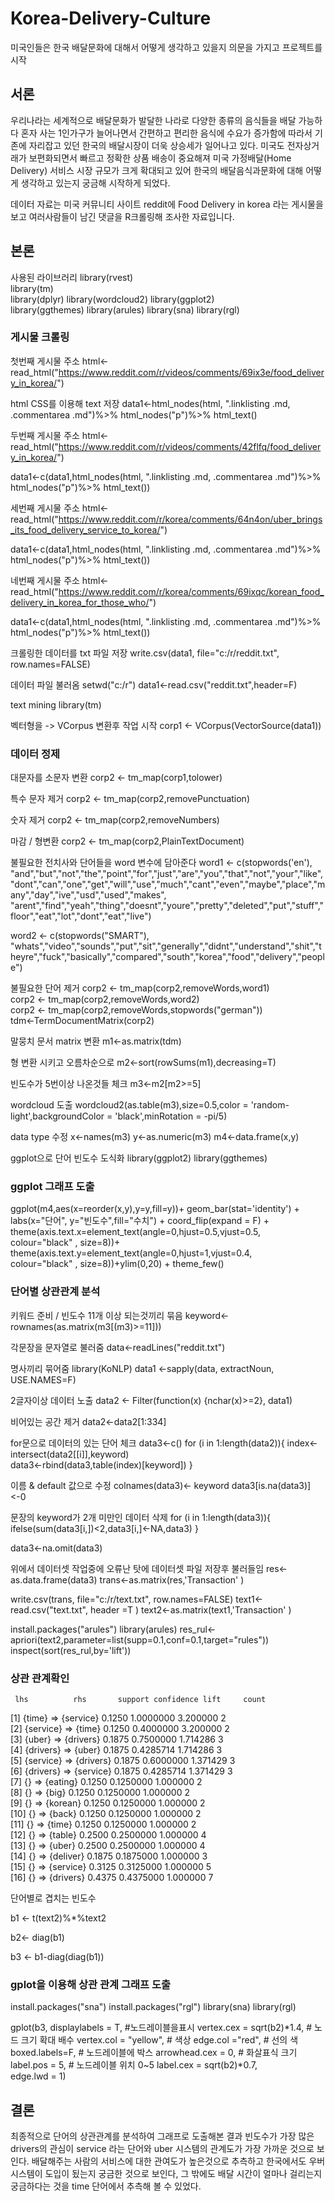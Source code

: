 # Korea-Delivery-Culture
미국인들은 한국 배달문화에 대해서 어떻게 생각하고 있을지 의문을 가지고 프로젝트를 시작

## 서론
우리나라는 세계적으로 배달문화가 발달한 나라로 다양한 종류의 음식들을 배달 가능하다
혼자 사는 1인가구가 늘어나면서 간편하고 편리한 음식에 수요가 증가함에 따라서 
기존에 자리잡고 있던 한국의 배달시장이 더욱 상승세가 일어나고 있다.
미국도 전자상거래가 보편화되면서 빠르고 정확한 상품 배송이 중요해져 
미국 가정배달(Home Delivery) 서비스 시장 규모가 크게 확대되고 있어 
한국의 배달음식과문화에 대해 어떻게 생각하고 있는지 궁금해 시작하게 되었다.

데이터 자료는 미국 커뮤니티 사이트 reddit에 Food Delivery in korea 라는 게시물을 보고 여러사람들이 남긴 댓글을 R크롤링해 조사한 자료입니다.

## 본론

사용된 라이브러리
    library(rvest)          
    library(tm)          
    library(dplyr)
    library(wordcloud2)
    library(ggplot2)  
    library(ggthemes) 
    library(arules)
    library(sna)
    library(rgl)


### 게시물 크롤링

첫번째 게시물 주소
html<-read_html("https://www.reddit.com/r/videos/comments/69ix3e/food_delivery_in_korea/")

html CSS를 이용해 text 저장
data1<-html_nodes(html, ".linklisting .md, .commentarea .md")%>%
      html_nodes("p")%>%
      html_text()

두번째 게시물 주소
html<-read_html("https://www.reddit.com/r/videos/comments/42flfq/food_delivery_in_korea/")

data1<-c(data1,html_nodes(html, ".linklisting .md, .commentarea .md")%>%
        html_nodes("p")%>%
        html_text())

세번째 게시물 주소
html<-read_html("https://www.reddit.com/r/korea/comments/64n4on/uber_brings_its_food_delivery_service_to_korea/")

data1<-c(data1,html_nodes(html, ".linklisting .md, .commentarea .md")%>%
        html_nodes("p")%>%
        html_text())

네번째 게시물 주소
html<-read_html("https://www.reddit.com/r/korea/comments/69ixqc/korean_food_delivery_in_korea_for_those_who/")

data1<-c(data1,html_nodes(html, ".linklisting .md, .commentarea .md")%>%
        html_nodes("p")%>%
        html_text())



크롤링한 데이터를 txt 파일 저장
write.csv(data1, file="c:/r/reddit.txt", row.names=FALSE)


데이터 파일 불러옴
setwd("c:/r")
data1<-read.csv("reddit.txt",header=F)



text mining
library(tm)

벡터형을 -> VCorpus 변환후 작업 시작
corp1 <- VCorpus(VectorSource(data1))  


### 데이터 정제

대문자를 소문자 변환
corp2 <- tm_map(corp1,tolower)

특수 문자 제거
corp2 <- tm_map(corp2,removePunctuation) 

숫자 제거
corp2 <- tm_map(corp2,removeNumbers)

마감 / 형변환
corp2 <- tm_map(corp2,PlainTextDocument)


불필요한 전치사와 단어들을 word 변수에 담아준다
word1 <- c(stopwords('en'), "and","but","not","the","point","for","just","are","you","that","not","your","like",
"dont","can","one","get","will","use","much","cant","even","maybe","place","many","day","ive","usd","used","makes",
"arent","find","yeah","thing","doesnt","youre","pretty","deleted","put","stuff","floor","eat","lot","dont","eat","live")

word2 <- c(stopwords("SMART"),
"whats","video","sounds","put","sit","generally","didnt","understand","shit","theyre","fuck","basically","compared","south","korea","food","delivery","people")
          
불필요한 단어 제거
corp2 <- tm_map(corp2,removeWords,word1)      
corp2 <- tm_map(corp2,removeWords,word2)     
corp2 <- tm_map(corp2,removeWords,stopwords("german"))     
tdm<-TermDocumentMatrix(corp2)

말뭉치 문서 matrix 변환
m1<-as.matrix(tdm)

형 변환 시키고 오름차순으로
m2<-sort(rowSums(m1),decreasing=T)

빈도수가 5번이상 나온것들 체크
m3<-m2[m2>=5]


wordcloud 도출
wordcloud2(as.table(m3),size=0.5,color = 'random-light',backgroundColor = 'black',minRotation = -pi/5)




data type 수정
x<-names(m3)
y<-as.numeric(m3)
m4<-data.frame(x,y)


ggplot으로 단어 빈도수 도식화
library(ggplot2)
library(ggthemes)


### ggplot 그래프 도출

ggplot(m4,aes(x=reorder(x,y),y=y,fill=y))+
    geom_bar(stat='identity') +
    labs(x="단어", y="빈도수",fill="수치") + coord_flip(expand = F) +
    theme(axis.text.x=element_text(angle=0,hjust=0.5,vjust=0.5,               
                                   colour="black" , size=8))+
    theme(axis.text.y=element_text(angle=0,hjust=1,vjust=0.4,               
                                   colour="black" , size=8))+ylim(0,20) + theme_few()


### 단어별 상관관계 분석

키워드 준비 / 빈도수 11개 이상 되는것끼리 묶음
keyword<-rownames(as.matrix(m3[(m3)>=11]))

각문장을 문자열로 불러줌
data<-readLines("reddit.txt")

명사끼리 묶어줌
library(KoNLP)
data1 <-sapply(data, extractNoun, USE.NAMES=F)

2글자이상 데이터 노출
data2 <- Filter(function(x) {nchar(x)>=2}, data1)

비어있는 공간 제거
data2<-data2[1:334]

for문으로 데이터의 있는 단어 체크
data3<-c()
for (i in 1:length(data2)){
    index<-intersect(data2[[i]],keyword)               
    data3<-rbind(data3,table(index)[keyword])
}

이름 & default 값으로 수정
colnames(data3)<- keyword
data3[is.na(data3)]<-0

문장의 keyword가 2개 미만인 데이터 삭제 
for (i in 1:length(data3)){
ifelse(sum(data3[i,])<2,data3[i,]<-NA,data3)
}

data3<-na.omit(data3)

 
위에서 데이터셋 작업중에 오류난 탓에 데이터셋 파일 저장후 불러들임
res<-as.data.frame(data3)
trans<-as.matrix(res,'Transaction' )


write.csv(trans, file="c:/r/text.txt", row.names=FALSE)
text1<-read.csv("text.txt", header =T )
text2<-as.matrix(text1,'Transaction' )


install.packages("arules")
library(arules)
res_rul<-apriori(text2,parameter=list(supp=0.1,conf=0.1,target="rules"))
inspect(sort(res_rul,by='lift'))


### 상관 관계확인

     lhs          rhs       support confidence lift     count
[1]  {time}    => {service} 0.1250  1.0000000  3.200000 2   
[2]  {service} => {time}    0.1250  0.4000000  3.200000 2   
[3]  {uber}    => {drivers} 0.1875  0.7500000  1.714286 3   
[4]  {drivers} => {uber}    0.1875  0.4285714  1.714286 3   
[5]  {service} => {drivers} 0.1875  0.6000000  1.371429 3   
[6]  {drivers} => {service} 0.1875  0.4285714  1.371429 3   
[7]  {}        => {eating}  0.1250  0.1250000  1.000000 2   
[8]  {}        => {big}     0.1250  0.1250000  1.000000 2   
[9]  {}        => {korean}  0.1250  0.1250000  1.000000 2   
[10] {}        => {back}    0.1250  0.1250000  1.000000 2   
[11] {}        => {time}    0.1250  0.1250000  1.000000 2   
[12] {}        => {table}   0.2500  0.2500000  1.000000 4   
[13] {}        => {uber}    0.2500  0.2500000  1.000000 4   
[14] {}        => {deliver} 0.1875  0.1875000  1.000000 3   
[15] {}        => {service} 0.3125  0.3125000  1.000000 5   
[16] {}        => {drivers} 0.4375  0.4375000  1.000000 7 


단어별로 겹치는 빈도수

b1 <- t(text2)%*%text2

b2<- diag(b1)

b3 <- b1-diag(diag(b1))


### gplot을 이용해 상관 관계 그래프 도출

install.packages("sna")
install.packages("rgl")
library(sna)
library(rgl)

gplot(b3, displaylabels = T,      #노드레이블을표시
      vertex.cex = sqrt(b2)*1.4,     # 노드 크기 확대 배수
      vertex.col = "yellow",      # 색상
      edge.col ="red",            # 선의 색
      boxed.labels=F,            # 노드레이블에 박스
      arrowhead.cex = 0,         # 화살표식 크기
      label.pos = 5,          # 노드레이블 위치 0~5
      label.cex = sqrt(b2)*0.7,   
      edge.lwd = 1)

## 결론

최종적으로 단어의 상관관계를 분석하여 그래프로 도출해본 결과 빈도수가 가장 많은 drivers의 관심이 service 라는 
단어와 uber 시스템의 관계도가 가장 가까운 것으로 보인다. 
배달해주는 사람의 서비스에 대한 관여도가 높은것으로 추측하고 한국에서도 우버시스템이 도입이 됬는지 궁금한 것으로 보인다,
그 밖에도 배달 시간이 얼마나 걸리는지 궁금하다는 것을 time 단어에서 추측해 볼 수 있었다. 
